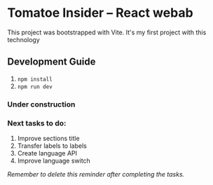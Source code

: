 # Tomatoe Insider – React webab

This project was bootstrapped with Vite. It's my first project with this technology

## Development Guide
1. `npm install`
2. `npm run dev`

### Under construction

### Next tasks to do:
1. Improve sections title
2. Transfer labels to labels
3. Create language API
4. Improve language switch

*Remember to delete this reminder after completing the tasks.*
